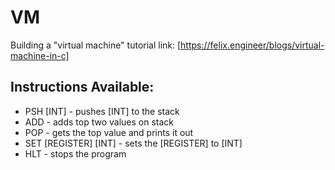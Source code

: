 # VM
Building a "virtual machine"
tutorial link: [https://felix.engineer/blogs/virtual-machine-in-c]

## Instructions Available:
  * PSH [INT] - pushes [INT] to the stack
  * ADD - adds top two values on stack
  * POP - gets the top value and prints it out
  * SET [REGISTER] [INT] - sets the [REGISTER] to [INT]
  * HLT - stops the program
